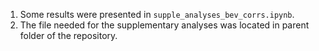 1. Some results were presented in `supple_analyses_bev_corrs.ipynb`.
2. The file needed for the supplementary analyses was located in parent folder of the repository.
